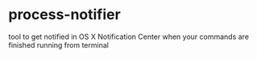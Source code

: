 # process-notifier
tool to get notified in OS X Notification Center when your commands are finished running from terminal
